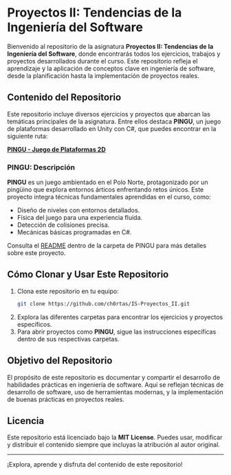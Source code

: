 # Proyectos II: Tendencias de la Ingeniería del Software

Bienvenido al repositorio de la asignatura **Proyectos II: Tendencias de la Ingeniería del Software**, donde encontrarás todos los ejercicios, trabajos y proyectos desarrollados durante el curso. Este repositorio refleja el aprendizaje y la aplicación de conceptos clave en ingeniería de software, desde la planificación hasta la implementación de proyectos reales.

## Contenido del Repositorio

Este repositorio incluye diversos ejercicios y proyectos que abarcan las temáticas principales de la asignatura. Entre ellos destaca **PINGU**, un juego de plataformas desarrollado en Unity con C#, que puedes encontrar en la siguiente ruta:

[**PINGU - Juego de Plataformas 2D**](https://github.com/ch0rtas/IS-Proyectos_II/tree/main/PINGU)

### PINGU: Descripción
**PINGU** es un juego ambientado en el Polo Norte, protagonizado por un pingüino que explora entornos árticos enfrentando retos únicos. Este proyecto integra técnicas fundamentales aprendidas en el curso, como:
- Diseño de niveles con entornos detallados.
- Física del juego para una experiencia fluida.
- Detección de colisiones precisa.
- Mecánicas básicas programadas en C#.

Consulta el [README](https://github.com/ch0rtas/IS-Proyectos_II/blob/main/PINGU/README.md) dentro de la carpeta de PINGU para más detalles sobre este proyecto.

## Cómo Clonar y Usar Este Repositorio

1. Clona este repositorio en tu equipo:
   ```bash
   git clone https://github.com/ch0rtas/IS-Proyectos_II.git
   ```
2. Explora las diferentes carpetas para encontrar los ejercicios y proyectos específicos.
3. Para abrir proyectos como **PINGU**, sigue las instrucciones específicas dentro de sus respectivas carpetas.

## Objetivo del Repositorio
El propósito de este repositorio es documentar y compartir el desarrollo de habilidades prácticas en ingeniería de software. Aquí se reflejan técnicas de desarrollo de software, uso de herramientas modernas, y la implementación de buenas prácticas en proyectos reales.

## Licencia
Este repositorio está licenciado bajo la **MIT License**. Puedes usar, modificar y distribuir el contenido siempre que incluyas la atribución al autor original.

---
¡Explora, aprende y disfruta del contenido de este repositorio!
